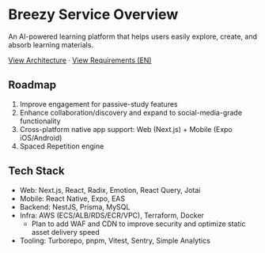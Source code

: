# Breezy Service Overview

An AI-powered learning platform that helps users easily explore, create, and absorb learning materials.

[View Architecture](architecture.md) · [View Requirements (EN)](requirements_en.md)

## Roadmap

1. Improve engagement for passive-study features
2. Enhance collaboration/discovery and expand to social-media-grade functionality
3. Cross-platform native app support: Web (Next.js) + Mobile (Expo iOS/Android)
4. Spaced Repetition engine

## Tech Stack

- Web: Next.js, React, Radix, Emotion, React Query, Jotai
- Mobile: React Native, Expo, EAS
- Backend: NestJS, Prisma, MySQL
- Infra: AWS (ECS/ALB/RDS/ECR/VPC), Terraform, Docker
  - Plan to add WAF and CDN to improve security and optimize static asset delivery speed
- Tooling: Turborepo, pnpm, Vitest, Sentry, Simple Analytics
